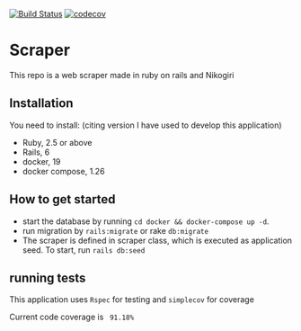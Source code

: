 [![Build Status](https://travis-ci.com/geronde/web-scraper.svg?token=bJuEyghgD6p1pyHy1sue&branch=master)](https://travis-ci.com/geronde/web-scraper)
[![codecov](https://codecov.io/gh/geronde/web-scraper/branch/master/graph/badge.svg?token=7KJVIDEQ7C)](https://codecov.io/gh/geronde/web-scraper)

# Scraper

This repo is a web scraper made in ruby on rails and Nikogiri

## Installation

You need to install: (citing version I have used to develop this application)

 - Ruby, 2.5 or above
 - Rails, 6
 - docker, 19
 - docker compose, 1.26


## How to get started

- start the database by running ```cd docker && docker-compose up -d```.
- run migration by ```rails:migrate``` or rake ```db:migrate```
- The scraper is defined in scraper class, which is executed as application seed. To start, run `rails db:seed`

## running tests
This application uses `Rspec` for testing and `simplecov` for coverage

Current code coverage is ` 91.18%`
